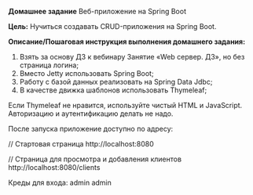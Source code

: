 **Домашнее задание**
Веб-приложение на Spring Boot

**Цель:**
Нучиться создавать CRUD-приложения на Spring Boot.

**Описание/Пошаговая инструкция выполнения домашнего задания:**
1. Взять за основу ДЗ к вебинару Занятие «Web сервер. ДЗ», но без страница логина;
2. Вместо Jetty использовать Spring Boot;
3. Работу с базой данных реализовать на Spring Data Jdbc;
4. В качестве движка шаблонов использовать Thymeleaf;

Если Thymeleaf не нравится, используйте чистый HTML и JavaScript.
Авторизацию и аутентификацию делать не надо.

После запуска приложение доступно по адресу:

// Стартовая страница
http://localhost:8080

// Страница для просмотра и добавления клиентов
http://localhost:8080/clients

Креды для входа: admin admin